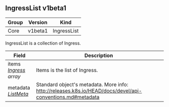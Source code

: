 ## IngressList v1beta1

Group        | Version     | Kind
------------ | ---------- | -----------
Core | v1beta1 | IngressList



IngressList is a collection of Ingress.



Field        | Description
------------ | -----------
items <br /> *[Ingress](#ingress-v1beta1) array*  | Items is the list of Ingress.
metadata <br /> *[ListMeta](#listmeta-unversioned)*  | Standard object's metadata. More info: http://releases.k8s.io/HEAD/docs/devel/api-conventions.md#metadata

